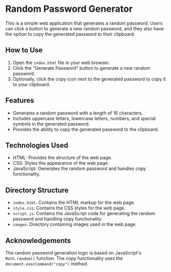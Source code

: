 # Random Password Generator

This is a simple web application that generates a random password. Users can click a button to generate a new random password, and they also have the option to copy the generated password to their clipboard.

## How to Use

1. Open the `index.html` file in your web browser.
2. Click the "Generate Password" button to generate a new random password.
3. Optionally, click the copy icon next to the generated password to copy it to your clipboard.

## Features

- Generates a random password with a length of 16 characters.
- Includes uppercase letters, lowercase letters, numbers, and special symbols in the generated password.
- Provides the ability to copy the generated password to the clipboard.

## Technologies Used

- HTML: Provides the structure of the web page.
- CSS: Styles the appearance of the web page.
- JavaScript: Generates the random password and handles copy functionality.

## Directory Structure

- `index.html`: Contains the HTML markup for the web page.
- `style.css`: Contains the CSS styles for the web page.
- `script.js`: Contains the JavaScript code for generating the random password and handling copy functionality.
- `images`: Directory containing images used in the web page.

## Acknowledgements

The random password generation logic is based on JavaScript's `Math.random()` function. The copy functionality uses the `document.execCommand("copy")` method.